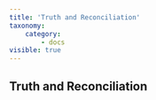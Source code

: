 ```yaml
---
title: 'Truth and Reconciliation'
taxonomy:
    category:
        - docs
visible: true
---
```


## Truth and Reconciliation
